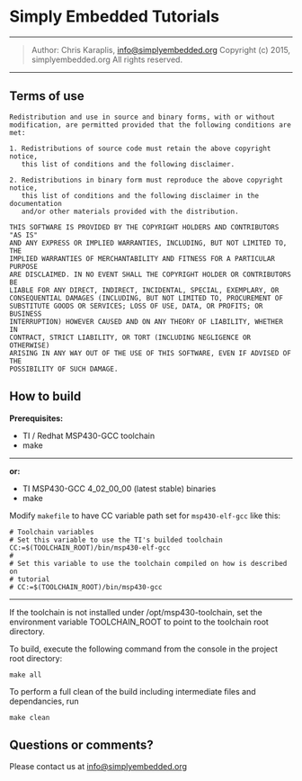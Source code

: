 # Simply Embedded Tutorials
---
> Author: Chris Karaplis, info@simplyembedded.org
> Copyright (c) 2015, simplyembedded.org
> All rights reserved.
---

Terms of use
---
```
Redistribution and use in source and binary forms, with or without 
modification, are permitted provided that the following conditions are met:

1. Redistributions of source code must retain the above copyright notice, 
   this list of conditions and the following disclaimer.

2. Redistributions in binary form must reproduce the above copyright notice,
   this list of conditions and the following disclaimer in the documentation
   and/or other materials provided with the distribution.

THIS SOFTWARE IS PROVIDED BY THE COPYRIGHT HOLDERS AND CONTRIBUTORS "AS IS" 
AND ANY EXPRESS OR IMPLIED WARRANTIES, INCLUDING, BUT NOT LIMITED TO, THE 
IMPLIED WARRANTIES OF MERCHANTABILITY AND FITNESS FOR A PARTICULAR PURPOSE 
ARE DISCLAIMED. IN NO EVENT SHALL THE COPYRIGHT HOLDER OR CONTRIBUTORS BE 
LIABLE FOR ANY DIRECT, INDIRECT, INCIDENTAL, SPECIAL, EXEMPLARY, OR 
CONSEQUENTIAL DAMAGES (INCLUDING, BUT NOT LIMITED TO, PROCUREMENT OF 
SUBSTITUTE GOODS OR SERVICES; LOSS OF USE, DATA, OR PROFITS; OR BUSINESS 
INTERRUPTION) HOWEVER CAUSED AND ON ANY THEORY OF LIABILITY, WHETHER IN 
CONTRACT, STRICT LIABILITY, OR TORT (INCLUDING NEGLIGENCE OR OTHERWISE) 
ARISING IN ANY WAY OUT OF THE USE OF THIS SOFTWARE, EVEN IF ADVISED OF THE 
POSSIBILITY OF SUCH DAMAGE.
```
How to build
---

**Prerequisites:**

 * TI / Redhat MSP430-GCC toolchain
 * make

---
**or:**

 * TI MSP430-GCC  4_02_00_00 (latest stable) binaries
 * make

Modify `makefile` to have CC variable path set for `msp430-elf-gcc` like this:

```
# Toolchain variables
# Set this variable to use the TI's builded toolchain
CC:=$(TOOLCHAIN_ROOT)/bin/msp430-elf-gcc
#
# Set this variable to use the toolchain compiled on how is described on
# tutorial
# CC:=$(TOOLCHAIN_ROOT)/bin/msp430-gcc
```
---

If the toolchain is not installed under /opt/msp430-toolchain, set the environment
variable TOOLCHAIN_ROOT to point to the toolchain root directory.

To build, execute the following command from the console in the project root directory:

    make all


To perform a full clean of the build including intermediate files and dependancies, run

    make clean

Questions or comments?
-----------------------
Please contact us at info@simplyembedded.org

